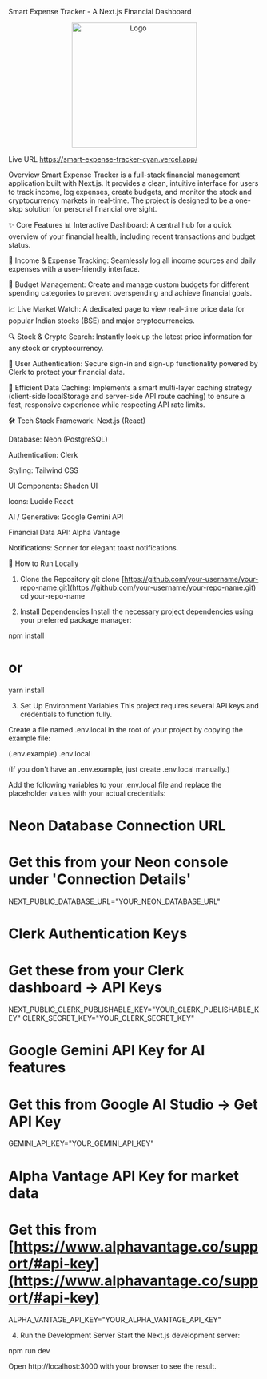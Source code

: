 Smart Expense Tracker - A Next.js Financial Dashboard

<p align="center">
  <img src="logo6.png" alt="Logo" width="250"/>
</p>

Live URL
https://smart-expense-tracker-cyan.vercel.app/

Overview
Smart Expense Tracker is a full-stack financial management application built with Next.js. It provides a clean, intuitive interface for users to track income, log expenses, create budgets, and monitor the stock and cryptocurrency markets in real-time. The project is designed to be a one-stop solution for personal financial oversight.

✨ Core Features
📊 Interactive Dashboard: A central hub for a quick overview of your financial health, including recent transactions and budget status.

💸 Income & Expense Tracking: Seamlessly log all income sources and daily expenses with a user-friendly interface.

🎯 Budget Management: Create and manage custom budgets for different spending categories to prevent overspending and achieve financial goals.

📈 Live Market Watch: A dedicated page to view real-time price data for popular Indian stocks (BSE) and major cryptocurrencies.

🔍 Stock & Crypto Search: Instantly look up the latest price information for any stock or cryptocurrency.

🔐 User Authentication: Secure sign-in and sign-up functionality powered by Clerk to protect your financial data.

🚀 Efficient Data Caching: Implements a smart multi-layer caching strategy (client-side localStorage and server-side API route caching) to ensure a fast, responsive experience while respecting API rate limits.

🛠️ Tech Stack
Framework: Next.js (React)

Database: Neon (PostgreSQL)

Authentication: Clerk

Styling: Tailwind CSS

UI Components: Shadcn UI

Icons: Lucide React

AI / Generative: Google Gemini API

Financial Data API: Alpha Vantage

Notifications: Sonner for elegant toast notifications.

🚀 How to Run Locally
1. Clone the Repository
git clone [https://github.com/your-username/your-repo-name.git](https://github.com/your-username/your-repo-name.git)
cd your-repo-name

2. Install Dependencies
Install the necessary project dependencies using your preferred package manager:

npm install
# or
yarn install

3. Set Up Environment Variables
This project requires several API keys and credentials to function fully.

Create a file named .env.local in the root of your project by copying the example file:

(.env.example) .env.local

(If you don't have an .env.example, just create .env.local manually.)

Add the following variables to your .env.local file and replace the placeholder values with your actual credentials:

# Neon Database Connection URL
# Get this from your Neon console under 'Connection Details'
NEXT_PUBLIC_DATABASE_URL="YOUR_NEON_DATABASE_URL"

# Clerk Authentication Keys
# Get these from your Clerk dashboard -> API Keys
NEXT_PUBLIC_CLERK_PUBLISHABLE_KEY="YOUR_CLERK_PUBLISHABLE_KEY"
CLERK_SECRET_KEY="YOUR_CLERK_SECRET_KEY"

# Google Gemini API Key for AI features
# Get this from Google AI Studio -> Get API Key
GEMINI_API_KEY="YOUR_GEMINI_API_KEY"

# Alpha Vantage API Key for market data
# Get this from [https://www.alphavantage.co/support/#api-key](https://www.alphavantage.co/support/#api-key)
ALPHA_VANTAGE_API_KEY="YOUR_ALPHA_VANTAGE_API_KEY"

4. Run the Development Server
Start the Next.js development server:

npm run dev

Open http://localhost:3000 with your browser to see the result.